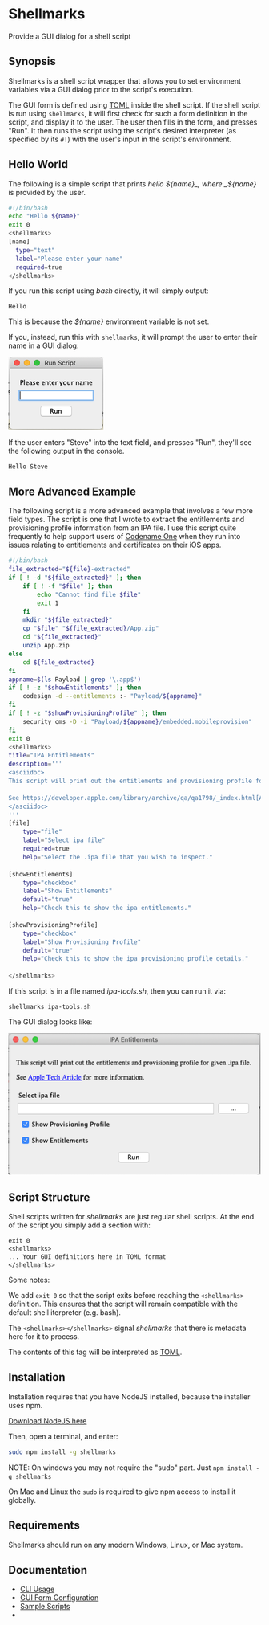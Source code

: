 # Shellmarks
Provide a GUI dialog for a shell script

## Synopsis

Shellmarks is a shell script wrapper that allows you to set environment variables via a GUI dialog prior to the script's execution.

The GUI form is defined using [TOML](https://toml.io/en/) inside the shell script.  If the shell script is run using `shellmarks`, it will first check for such a form definition in the script, and display it to the user.  The user then fills in the form, and presses "Run".  It then runs the script using the script's desired interpreter (as specified by its `#!`) with the user's input in the script's environment.

## Hello World

The following is a simple script that prints _hello ${name}_, where _${name}_ is provided by the user.

```bash
#!/bin/bash
echo "Hello ${name}"
exit 0
<shellmarks>
[name]
  type="text"
  label="Please enter your name"
  required=true
</shellmarks>
```

If you run this script using _bash_ directly, it will simply output:

~~~
Hello
~~~

This is because the _${name}_ environment variable is not set.

If you, instead, run this with `shellmarks`, it will prompt the user to enter their name in a GUI dialog:

![Hello World](images/hello-world.png)

If the user enters "Steve" into the text field, and presses "Run", they'll see the following output in the console.

~~~
Hello Steve
~~~

## More Advanced Example

The following script is a more advanced example that involves a few more field types.  The script is one that I wrote to extract the entitlements and provisioning profile information from an IPA file.  I use this script quite frequently to help support users of [Codename One](https://www.codenameone.com) when they run into issues relating to entitlements and certificates on their iOS apps.

```bash
#!/bin/bash
file_extracted="${file}-extracted"
if [ ! -d "${file_extracted}" ]; then
    if [ ! -f "$file" ]; then
        echo "Cannot find file $file"
        exit 1
    fi
    mkdir "${file_extracted}"
    cp "$file" "${file_extracted}/App.zip"
    cd "${file_extracted}"
    unzip App.zip
else
    cd ${file_extracted}
fi
appname=$(ls Payload | grep '\.app$')
if [ ! -z "$showEntitlements" ]; then
    codesign -d --entitlements :- "Payload/${appname}"
fi
if [ ! -z "$showProvisioningProfile" ]; then
    security cms -D -i "Payload/${appname}/embedded.mobileprovision"
fi
exit 0
<shellmarks>
title="IPA Entitlements"
description='''
<asciidoc>
This script will print out the entitlements and provisioning profile for given .ipa file.

See https://developer.apple.com/library/archive/qa/qa1798/_index.html[Apple Tech Article] for more information.
</asciidoc>
'''
[file]
    type="file"
    label="Select ipa file"
    required=true
    help="Select the .ipa file that you wish to inspect."

[showEntitlements]
    type="checkbox"
    label="Show Entitlements"
    default="true"
    help="Check this to show the ipa entitlements."

[showProvisioningProfile]
    type="checkbox"
    label="Show Provisioning Profile"
    default="true"
    help="Check this to show the ipa provisioning profile details."

</shellmarks>

```

If this script is in a file named _ipa-tools.sh_, then you can run it via:

~~~
shellmarks ipa-tools.sh
~~~

The GUI dialog looks like:

![ipa-tools](images/ipa-tools.png)

## Script Structure

Shell scripts written for _shellmarks_ are just regular shell scripts.  At the end of the script you simply add a section with:

~~~
exit 0
<shellmarks>
... Your GUI definitions here in TOML format
</shellmarks>
~~~

Some notes:

We add `exit 0` so that the script exits before reaching the `<shellmarks>` definition.  This ensures that the script will remain compatible with the default shell iterpreter (e.g. bash).

The `<shellmarks></shellmarks>` signal _shellmarks_ that there is metadata here for it to process.

The contents of this tag will be interpreted as [TOML](https://toml.io/en/).

## Installation

Installation requires that you have NodeJS installed, because the installer uses npm.

[Download NodeJS here](https://nodejs.org/en/download/)

Then, open a terminal, and enter:

```bash
sudo npm install -g shellmarks
```

NOTE: On windows you may not require the "sudo" part.  Just `npm install -g shellmarks`

On Mac and Linux the `sudo` is required to give npm access to install it globally.

## Requirements

Shellmarks should run on any modern Windows, Linux, or Mac system.

## Documentation

- [CLI Usage](https://github.com/shannah/shellmarks/wiki/CLI-Usage)
- [GUI Form Configuration](https://github.com/shannah/shellmarks/wiki/Shellmarks-GUI-Form-Configuration)
- [Sample Scripts](sample-scripts)
- 


